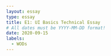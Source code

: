 ```yaml
---
layout: essay
type: essay
title: E1: UI Basics Technical Essay
# All dates must be YYYY-MM-DD format!
date: 2020-09-15
labels:
  - WODs
---
```

